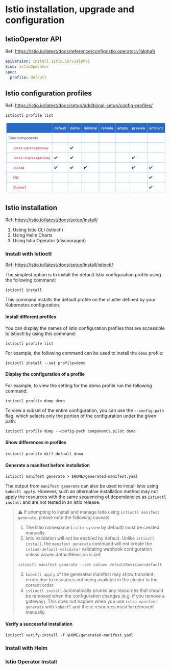 # Istio installation, upgrade and configuration

## IstioOperator API

Ref: <https://istio.io/latest/docs/reference/config/istio.operator.v1alpha1/>

```yaml
apiVersion: install.istio.io/v1alpha1
kind: IstioOperator
spec:
  profile: default
```

## Istio configuration profiles

Ref: <https://istio.io/latest/docs/setup/additional-setup/config-profiles/>

```shell
istioctl profile list
```

![Alt text](istio_config_profiles.png)

## Istio installation

Ref: <https://istio.io/latest/docs/setup/install/>

1. Usting Istio CLI (istioctl)
2. Using Helm Charts
3. Using Istio Operator (discouraged)

### Install with Istioctl

Ref: <https://istio.io/latest/docs/setup/install/istioctl/>

The simplest option is to install the default Istio configuration profile using the following command:

```shell
istioctl install
```

This command installs the default profile on the cluster defined by your Kubernetes configuration.

#### Install different profiles

You can display the names of Istio configuration profiles that are accessible to istioctl by using this command:

```shell
istioctl profile list
```

For example, the following command can be used to install the `demo` profile:

```shell
istioctl install --set profile=demo
```

#### Display the configuration of a profile

For example, to view the setting for the demo profile run the following command:

```shell
istioctl profile dump demo
```

To view a subset of the entire configuration, you can use the `--config-path` flag, which selects only the portion of the configuration under the given path:

```shell
istioctl profile dump --config-path components.pilot demo
```

#### Show differences in profiles

```shell
istioctl profile diff default demo
```

#### Generate a manifest before installation

```shell
istioctl manifest generate > $HOME/generated-manifest.yaml
```

The output from `manifest generate` can also be used to install Istio using `kubectl apply`. However, such an alternative installation method may not apply the resources with the same sequencing of dependencies as `istioctl install` and are not tested in an Istio release.

> **:warning:** If attempting to install and manage Istio using `istioctl manifest generate`, please note the following caveats:
>
> 1. The Istio namespace (`istio-system` by default) must be created manually.
> 2. Istio validation will not be enabled by default. Unlike `istioctl install`, the `manifest generate` command will not create the `istiod-default-validator` validating webhook configuration unless values.defaultRevision is set:
>
> ```istioctl manifest generate --set values defaultRevision=default```
>
> 3. `kubectl apply` of the generated manifest may show transient errors due to resources not being available in the cluster in the correct order.
> 4. `istioctl install` automatically prunes any resources that should be removed when the configuration changes (e.g. if you remove a gateway). This does not happen when you use `istio manifest generate` with `kubectl` and these resources must be removed manually.

#### Verify a successful installation

```shell
istioctl verify-install -f $HOME/generated-manifest.yaml
```

### Install with Helm

### Istio Operator Install

